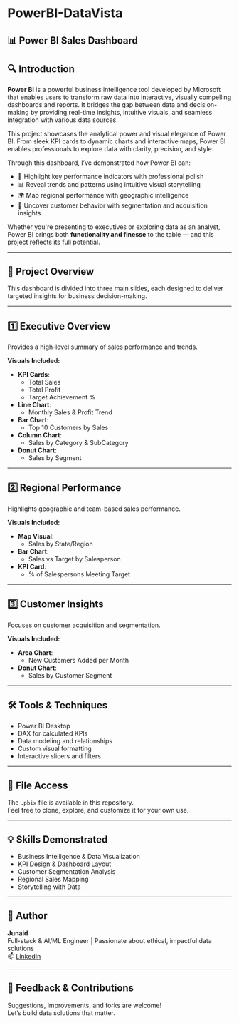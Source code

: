 # PowerBI-DataVista

## 📊 Power BI Sales Dashboard

## 🔍 Introduction

**Power BI** is a powerful business intelligence tool developed by Microsoft that enables users to transform raw data into interactive, visually compelling dashboards and reports. It bridges the gap between data and decision-making by providing real-time insights, intuitive visuals, and seamless integration with various data sources.

This project showcases the analytical power and visual elegance of Power BI. From sleek KPI cards to dynamic charts and interactive maps, Power BI enables professionals to explore data with clarity, precision, and style.

Through this dashboard, I’ve demonstrated how Power BI can:
- 📌 Highlight key performance indicators with professional polish  
- 📊 Reveal trends and patterns using intuitive visual storytelling  
- 🌍 Map regional performance with geographic intelligence  
- 👥 Uncover customer behavior with segmentation and acquisition insights  

Whether you're presenting to executives or exploring data as an analyst, Power BI brings both **functionality and finesse** to the table — and this project reflects its full potential.

---

## 🚀 Project Overview

This dashboard is divided into three main slides, each designed to deliver targeted insights for business decision-making.

---

## 1️⃣ Executive Overview

Provides a high-level summary of sales performance and trends.

**Visuals Included:**
- **KPI Cards**:  
  - Total Sales  
  - Total Profit  
  - Target Achievement %
- **Line Chart**:  
  - Monthly Sales & Profit Trend
- **Bar Chart**:  
  - Top 10 Customers by Sales
- **Column Chart**:  
  - Sales by Category & SubCategory
- **Donut Chart**:  
  - Sales by Segment

---

## 2️⃣ Regional Performance

Highlights geographic and team-based sales performance.

**Visuals Included:**
- **Map Visual**:  
  - Sales by State/Region
- **Bar Chart**:  
  - Sales vs Target by Salesperson
- **KPI Card**:  
  - % of Salespersons Meeting Target

---

## 3️⃣ Customer Insights

Focuses on customer acquisition and segmentation.

**Visuals Included:**
- **Area Chart**:  
  - New Customers Added per Month
- **Donut Chart**:  
  - Sales by Customer Segment

---

## 🛠️ Tools & Techniques

- Power BI Desktop  
- DAX for calculated KPIs  
- Data modeling and relationships  
- Custom visual formatting  
- Interactive slicers and filters

---

## 📁 File Access

The `.pbix` file is available in this repository.  
Feel free to clone, explore, and customize it for your own use.

---

## 💡 Skills Demonstrated

- Business Intelligence & Data Visualization  
- KPI Design & Dashboard Layout  
- Customer Segmentation Analysis  
- Regional Sales Mapping  
- Storytelling with Data

---

## 🙌 Author

**Junaid**  
Full-stack & AI/ML Engineer | Passionate about ethical, impactful data solutions  
📫 [LinkedIn](https://www.linkedin.com/in/junaid-shariff10/)  


---

## 📣 Feedback & Contributions

Suggestions, improvements, and forks are welcome!  
Let’s build data solutions that matter.
